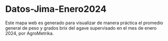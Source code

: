 # Datos-Jima-Enero2024
Este mapa web es generado para visualizar de manera práctica el promedio general de peso y grados brix del agave supervisado en el mes de enero 2024, por AgroMetrika.
